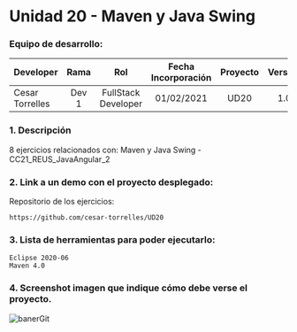 # Unidad 20 -  Maven y Java Swing 

### Equipo de desarrollo:

| Developer | Rama | Rol | Fecha Incorporación | Proyecto | Versión |
| --- | :---:  | :---:  | :---:  | :---: | :---:  |
| Cesar Torrelles | Dev 1 | FullStack Developer | 01/02/2021 | UD20  | 1.0  | 


### 1. Descripción

 8 ejercicios  relacionados con:
Maven y Java Swing  - CC21_REUS_JavaAngular_2

###  2. Link a un demo con el proyecto desplegado:

Repositorio de los ejercicios:
```
https://github.com/cesar-torrelles/UD20
```
###   3. Lista de herramientas para poder ejecutarlo:
```
Eclipse 2020-06
Maven 4.0

```
###  4. Screenshot imagen que indique cómo debe verse el proyecto.
![banerGit]()

